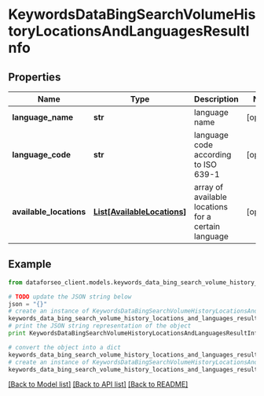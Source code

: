 # KeywordsDataBingSearchVolumeHistoryLocationsAndLanguagesResultInfo


## Properties

Name | Type | Description | Notes
------------ | ------------- | ------------- | -------------
**language_name** | **str** | language name | [optional] 
**language_code** | **str** | language code according to ISO 639-1 | [optional] 
**available_locations** | [**List[AvailableLocations]**](AvailableLocations.md) | array of available locations for a certain language | [optional] 

## Example

```python
from dataforseo_client.models.keywords_data_bing_search_volume_history_locations_and_languages_result_info import KeywordsDataBingSearchVolumeHistoryLocationsAndLanguagesResultInfo

# TODO update the JSON string below
json = "{}"
# create an instance of KeywordsDataBingSearchVolumeHistoryLocationsAndLanguagesResultInfo from a JSON string
keywords_data_bing_search_volume_history_locations_and_languages_result_info_instance = KeywordsDataBingSearchVolumeHistoryLocationsAndLanguagesResultInfo.from_json(json)
# print the JSON string representation of the object
print KeywordsDataBingSearchVolumeHistoryLocationsAndLanguagesResultInfo.to_json()

# convert the object into a dict
keywords_data_bing_search_volume_history_locations_and_languages_result_info_dict = keywords_data_bing_search_volume_history_locations_and_languages_result_info_instance.to_dict()
# create an instance of KeywordsDataBingSearchVolumeHistoryLocationsAndLanguagesResultInfo from a dict
keywords_data_bing_search_volume_history_locations_and_languages_result_info_form_dict = keywords_data_bing_search_volume_history_locations_and_languages_result_info.from_dict(keywords_data_bing_search_volume_history_locations_and_languages_result_info_dict)
```
[[Back to Model list]](../README.md#documentation-for-models) [[Back to API list]](../README.md#documentation-for-api-endpoints) [[Back to README]](../README.md)


